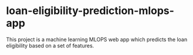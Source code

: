 # loan-eligibility-prediction-mlops-app
This project is a machine learning MLOPS web app which predicts the loan eligibility based on a set of features.
